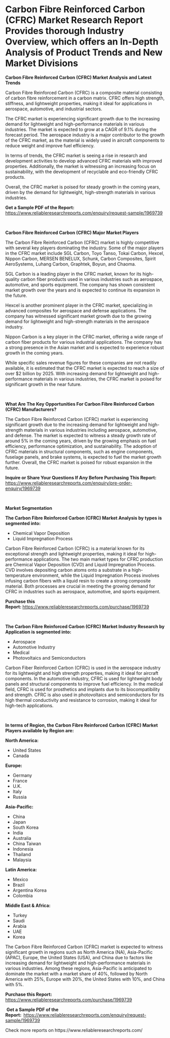 <p><h1>Carbon Fibre Reinforced Carbon (CFRC) Market Research Report Provides thorough Industry Overview, which offers an In-Depth Analysis of Product Trends and New Market Divisions</h1></p><p><strong>Carbon Fibre Reinforced Carbon (CFRC) Market Analysis and Latest Trends</strong></p>
<p><p>Carbon Fibre Reinforced Carbon (CFRC) is a composite material consisting of carbon fibre reinforcement in a carbon matrix. CFRC offers high strength, stiffness, and lightweight properties, making it ideal for applications in aerospace, automotive, and industrial sectors.</p><p>The CFRC market is experiencing significant growth due to the increasing demand for lightweight and high-performance materials in various industries. The market is expected to grow at a CAGR of 9.1% during the forecast period. The aerospace industry is a major contributor to the growth of the CFRC market, as the material is widely used in aircraft components to reduce weight and improve fuel efficiency.</p><p>In terms of trends, the CFRC market is seeing a rise in research and development activities to develop advanced CFRC materials with improved properties. Additionally, the market is witnessing an increasing focus on sustainability, with the development of recyclable and eco-friendly CFRC products.</p><p>Overall, the CFRC market is poised for steady growth in the coming years, driven by the demand for lightweight, high-strength materials in various industries.</p></p>
<p><strong>Get a Sample PDF of the Report:&nbsp;</strong> <a href="https://www.reliableresearchreports.com/enquiry/request-sample/1969739">https://www.reliableresearchreports.com/enquiry/request-sample/1969739</a></p>
<p>&nbsp;</p>
<p><strong>Carbon Fibre Reinforced Carbon (CFRC) Major Market Players</strong></p>
<p><p>The Carbon Fibre Reinforced Carbon (CFRC) market is highly competitive with several key players dominating the industry. Some of the major players in the CFRC market include SGL Carbon, Toyo Tanso, Tokai Carbon, Hexcel, Nippon Carbon, MERSEN BENELUX, Schunk, Carbon Composites, Spirit AeroSystems, Luhang Carbon, Graphtek, Boyun, and Chaoma.</p><p>SGL Carbon is a leading player in the CFRC market, known for its high-quality carbon fiber products used in various industries such as aerospace, automotive, and sports equipment. The company has shown consistent market growth over the years and is expected to continue its expansion in the future.</p><p>Hexcel is another prominent player in the CFRC market, specializing in advanced composites for aerospace and defense applications. The company has witnessed significant market growth due to the growing demand for lightweight and high-strength materials in the aerospace industry.</p><p>Nippon Carbon is a key player in the CFRC market, offering a wide range of carbon fiber products for various industrial applications. The company has a strong presence in the Asian market and is expected to experience robust growth in the coming years.</p><p>While specific sales revenue figures for these companies are not readily available, it is estimated that the CFRC market is expected to reach a size of over $2 billion by 2025. With increasing demand for lightweight and high-performance materials in various industries, the CFRC market is poised for significant growth in the near future.</p></p>
<p>&nbsp;</p>
<p><strong>What Are The Key Opportunities For Carbon Fibre Reinforced Carbon (CFRC) Manufacturers?</strong></p>
<p><p>The Carbon Fibre Reinforced Carbon (CFRC) market is experiencing significant growth due to the increasing demand for lightweight and high-strength materials in various industries including aerospace, automotive, and defense. The market is expected to witness a steady growth rate of around 5% in the coming years, driven by the growing emphasis on fuel efficiency, performance optimization, and sustainability. The adoption of CFRC materials in structural components, such as engine components, fuselage panels, and brake systems, is expected to fuel the market growth further. Overall, the CFRC market is poised for robust expansion in the future.</p></p>
<p><strong>Inquire or Share Your Questions If Any Before Purchasing This Report:</strong> <a href="https://www.reliableresearchreports.com/enquiry/pre-order-enquiry/1969739">https://www.reliableresearchreports.com/enquiry/pre-order-enquiry/1969739</a></p>
<p>&nbsp;</p>
<p><strong>Market Segmentation</strong></p>
<p><strong>The Carbon Fibre Reinforced Carbon (CFRC) Market Analysis by types is segmented into:</strong></p>
<p><ul><li>Chemical Vapor Deposition</li><li>Liquid Impregnation Process</li></ul></p>
<p><p>Carbon Fibre Reinforced Carbon (CFRC) is a material known for its exceptional strength and lightweight properties, making it ideal for high-performance applications. The two main market types for CFRC production are Chemical Vapor Deposition (CVD) and Liquid Impregnation Process. CVD involves depositing carbon atoms onto a substrate in a high-temperature environment, while the Liquid Impregnation Process involves infusing carbon fibers with a liquid resin to create a strong composite material. Both processes are crucial in meeting the growing demand for CFRC in industries such as aerospace, automotive, and sports equipment.</p></p>
<p><strong>Purchase this Report:&nbsp;</strong><a href="https://www.reliableresearchreports.com/purchase/1969739">https://www.reliableresearchreports.com/purchase/1969739</a></p>
<p>&nbsp;</p>
<p><strong>The Carbon Fibre Reinforced Carbon (CFRC) Market Industry Research by Application is segmented into:</strong></p>
<p><ul><li>Aerospace</li><li>Automotive Industry</li><li>Medical</li><li>Photovoltaics and Semiconductors</li></ul></p>
<p><p>Carbon Fiber Reinforced Carbon (CFRC) is used in the aerospace industry for its lightweight and high strength properties, making it ideal for aircraft components. In the automotive industry, CFRC is used for lightweight body panels and structural components to improve fuel efficiency. In the medical field, CFRC is used for prosthetics and implants due to its biocompatibility and strength. CFRC is also used in photovoltaics and semiconductors for its high thermal conductivity and resistance to corrosion, making it ideal for high-tech applications.</p></p>
<p>&nbsp;</p>
<p><strong>In terms of Region, the Carbon Fibre Reinforced Carbon (CFRC) Market Players available by Region are:</strong></p>
<p>
    <p> <strong> North America: </strong>
        <ul>
            <li>United States</li>
            <li>Canada</li>
        </ul>
        </p> 
    <p> <strong> Europe: </strong>
        <ul>
            <li>Germany</li>
            <li>France</li>
            <li>U.K.</li>
            <li>Italy</li>
            <li>Russia</li>
        </ul>
        </p> 
    <p> <strong> Asia-Pacific: </strong>
        <ul>
            <li>China</li>
            <li>Japan</li>
            <li>South Korea</li>
            <li>India</li>
            <li>Australia</li>
            <li>China Taiwan</li>
            <li>Indonesia</li>
            <li>Thailand</li>
            <li>Malaysia</li>
        </ul>
        </p> 
    <p> <strong> Latin America: </strong>
        <ul>
            <li>Mexico</li>
            <li>Brazil</li>
            <li>Argentina Korea</li>
            <li>Colombia</li>
        </ul>
        </p> 
    <p> <strong> Middle East & Africa: </strong>
        <ul>
            <li>Turkey</li>
            <li>Saudi</li>
            <li>Arabia</li>
            <li>UAE</li>
            <li>Korea</li>
        </ul>
    </p>
    </p>
<p><p>The Carbon Fibre Reinforced Carbon (CFRC) market is expected to witness significant growth in regions such as North America (NA), Asia-Pacific (APAC), Europe, the United States (USA), and China due to factors like increasing demand for lightweight and high-performance materials in various industries. Among these regions, Asia-Pacific is anticipated to dominate the market with a market share of 40%, followed by North America with 25%, Europe with 20%, the United States with 10%, and China with 5%.</p></p>
<p><strong>Purchase this Report: </strong><a href="https://www.reliableresearchreports.com/purchase/1969739">https://www.reliableresearchreports.com/purchase/1969739</a></p>
<p>&nbsp;<strong>Get a Sample PDF of the Report:&nbsp;&nbsp;</strong><a href="https://www.reliableresearchreports.com/enquiry/request-sample/1969739">https://www.reliableresearchreports.com/enquiry/request-sample/1969739</a></p>
<p><strong></strong></p>
<p>Check more reports on https://www.reliableresearchreports.com/</p>